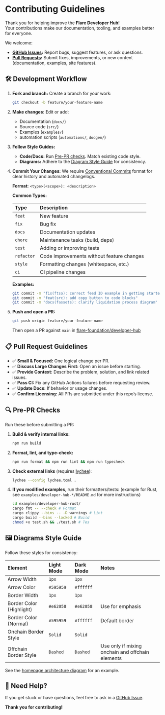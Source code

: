 # Contributing Guidelines

Thank you for helping improve the **Flare Developer Hub**!  
Your contributions make our documentation, tooling, and examples better for everyone.

We welcome:

- **[GitHub Issues](https://github.com/flare-foundation/developer-hub/issues):** Report bugs, suggest features, or ask questions.
- **[Pull Requests](https://github.com/flare-foundation/developer-hub/pulls):** Submit fixes, improvements, or new content (documentation, examples, site features).

## 🛠 Development Workflow

1.  **Fork and branch:** Create a branch for your work:

    ```bash
    git checkout -b feature/your-feature-name
    ```

2.  **Make changes:** Edit or add:
    - Documentation (`docs/`)
    - Source code (`src/`)
    - Examples (`examples/`)
    - automation scripts (`automations/`, `docgen/`)

3.  **Follow Style Guides:**
    - **Code/Docs:** Run [Pre-PR checks](#pre-pr-checks). Match existing code style.
    - **Diagrams:** Adhere to the [Diagram Style Guide](#diagrams-style-guide) for consistency.

4.  **Commit Your Changes:** We require [Conventional Commits](https://www.conventionalcommits.org/) format for clear history and automated changelogs.

    **Format:** `<type>(<scope>): <description>`

    **Common Types:**

    | Type       | Description                               |
    | :--------- | :---------------------------------------- |
    | `feat`     | New feature                               |
    | `fix`      | Bug fix                                   |
    | `docs`     | Documentation updates                     |
    | `chore`    | Maintenance tasks (build, deps)           |
    | `test`     | Adding or improving tests                 |
    | `refactor` | Code improvements without feature changes |
    | `style`    | Formatting changes (whitespace, etc.)     |
    | `ci`       | CI pipeline changes                       |

    **Examples:**

    ```bash
    git commit -m "fix(ftso): correct feed ID example in getting started guide"
    git commit -m "feat(src): add copy button to code blocks"
    git commit -m "docs(fassets): clarify liquidation process diagram"
    ```

5.  **Push and open a PR:**

    ```bash
    git push origin feature/your-feature-name
    ```

    Then open a PR against `main` in [flare-foundation/developer-hub](https://github.com/flare-foundation/developer-hub)

## 📋 Pull Request Guidelines

- ✅ **Small & Focused:** One logical change per PR.
- ✅ **Discuss Large Changes First:** Open an issue before starting.
- ✅ **Provide Context:** Describe the problem, solution, and link related issues.
- ✅ **Pass CI:** Fix any GitHub Actions failures before requesting review.
- ✅ **Update Docs:** If behavior or usage changes.
- ✅ **Confirm Licensing:** All PRs are submitted under this repo’s license.

## <a id="pre-pr-checks"></a>🔍 Pre-PR Checks

Run these before submitting a PR:

1. **Build & verify internal links:**

   ```bash
   npm run build
   ```

2. **Format, lint, and type-check:**

   ```bash
   npm run format && npm run lint && npm run typecheck
   ```

3. **Check external links** (requires [lychee](https://github.com/lycheeverse/lychee)):

   ```bash
   lychee --config lychee.toml .
   ```

4. **If you modified examples**, run their formatters/tests:
   (example for Rust, see `examples/developer-hub-*/README.md` for more instructions)

   ```bash
   cd examples/developer-hub-rust/
   cargo fmt -- --check # Format
   cargo clippy --bins -- -D warnings # Lint
   cargo build --bins --locked # Build
   chmod +x test.sh && ./test.sh # Tes
   ```

## <a id="diagrams-style-guide"></a>🖼 Diagrams Style Guide

Follow these styles for consistency:

| Element                  | Light Mode | Dark Mode | Notes                                            |
| :----------------------- | :--------- | :-------- | :----------------------------------------------- |
| Arrow Width              | `1px`      | `1px`     |                                                  |
| Arrow Color              | `#595959`  | `#ffffff` |                                                  |
| Border Width             | `1px`      | `1px`     |                                                  |
| Border Color (Highlight) | `#e62058`  | `#e62058` | Use for emphasis                                 |
| Border Color (Normal)    | `#595959`  | `#ffffff` | Default border                                   |
| Onchain Border Style     | `Solid`    | `Solid`   |                                                  |
| Offchain Border Style    | `Dashed`   | `Dashed`  | Use only if mixing onchain and offchain elements |

See the [homepage architecture diagram](https://dev.flare.network/#understand-the-architecture) for an example.

## 💬 Need Help?

If you get stuck or have questions, feel free to ask in a [GitHub Issue](https://github.com/flare-foundation/developer-hub/issues).

**Thank you for contributing\!**
